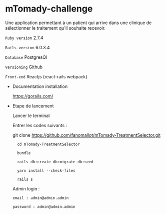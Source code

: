 # mTomady-challenge

Une application permettant à un patient qui arrive dans une clinique de sélectionner le traitement qu'il souhaite recevoir.

`Ruby version` 2.7.4

`Rails version` 6.0.3.4

`Database` PostgresQl

`Versioning` Github

`Front-end` Reactjs (react-rails webpack)

- Documentation installation

  https://gorails.com/

* Etape de lancement

  Lancer le terminal

  Entrer les codes suivants :

  git clone https://github.com/fanomallot/mTomady-TreatmentSelector.git

        cd mTomady-TreatmentSelector

        bundle

        rails db:create db:migrate db:seed

        yarn install --check-files

        rails s

  Admin login :

      email : admin@admin.admin

      password : admin@admin.admin
